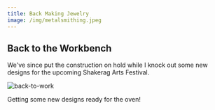 ```yaml
---
title: Back Making Jewelry
image: /img/metalsmithing.jpeg
---
```


## Back to the Workbench

We've since put the construction on hold while I knock out some new designs for the upcoming Shakerag Arts Festival. 

![back-to-work](/img/back-to-work.jpg)

Getting some new designs ready for the oven!

